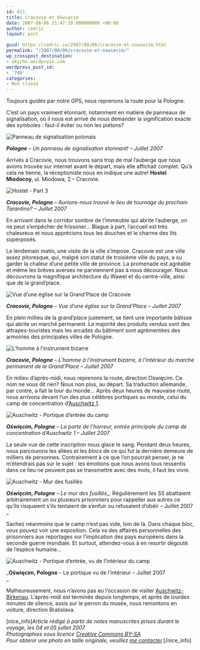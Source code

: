 ```yaml
---
id: 611
title: Cracovie et Oświęcim
date: 2007-08-06 21:47:10.000000000 +00:00
author: cedric
layout: post

guid: https://cedric.io/2007/08/06/cracovie-et-oswiecim.html
permalink: "/2007/08/06/cracovie-et-oswiecim/"
wp_crosspost_destination:
- akyrho.wordpress.com
wordpress_post_id:
- '749'
categories:
- Non classé
---
```

Toujours guidés par notre GPS, nous reprenons la route pour la Pologne.

C’est un pays vraiment étonnant, notamment en matière de panneaux de signalisation, où il nous est arrivé de nous demander la signification exacte des symboles : faut-il éviter ou non les piétons?

![Panneau de signalisation polonais](/images/2007/10/320x-03-cracovie-20070704-3.JPG) 

_**Pologne** &#8211; Un panneau de signalisation étonnant! &#8211; Juillet 2007_

Arrivés à Cracovie, nous trouvons sans trop de mal l’auberge que nous avions trouvée sur internet avant le départ, mais elle affichait complet. Qu’à cela ne tienne, la réceptioniste nous en indique une autre! **Hostel Miodocoy**, ul. Miodowa, 2 &#8211; Cracovie.

![Hostel - Part 3](/images/2007/10/450x-03-cracovie-20070705-50.JPG) 

_**Cracovie, Pologne** &#8211; Aurions-nous trouvé le lieu de tournage du prochain Tarantino? &#8211; Juillet 2007_

En arrivant dans le corridor sombre de l’immeuble qui abrite l’auberge, on ne peut s’empêcher de frissoner… Blague à part, l’accueil est très chaleureux et nous apprécions tous les douches et le charme des lits superposés.

Le lendemain matin, une visite de la ville s’impose. Cracovie est une ville assez pitoresque, qui, malgré son statut de troisième ville du pays, a su garder la chaleur d’une petite ville de province. La promenade est agréable et même les brèves averses ne parviennent pas à nous décourager. Nous découvrons la magnifique architecture du Wawel et du centre-ville, ainsi que de la grand’place.

![Vue d’une église sur la Grand’Place de Cracovie](/images/2007/10/320x-03-cracovie-20070705-26.JPG) 

_**Cracovie, Pologne** &#8211; Vue d’une église sur la Grand’Place &#8211; Juillet 2007_

En plein millieu de la grand’place justement, se tient une importante bâtisse qui abrite un marché permanent. La majorité des produits vendus sont des attrapes-touristes mais les arcades du bâtiment sont agrémentées des armoiries des principales villes de Pologne.

![L’homme à l’instrument bizarre](/images/2007/10/320x-03-cracovie-20070705-36.JPG) 

_**Cracovie, Pologne** &#8211; _L’homme à l’instrument bizarre_, à l’intérieur du marché permanent de la Grand’Place &#8211; Juillet 2007_

En milieu d’après-midi, nous reprenons la route, direction Oświęcim. Ce nom ne vous dit rien? Nous non plus, au départ. Sa traduction allemande, par contre, a fait le tour du monde… Après deux heures de mauvaise route, nous arrivons devant l’un des plus célèbres portiques au monde, celui du camp de concentration d’[Auschwitz 1](http://fr.wikipedia.org/wiki/Auschwitz#Auschwitz_I).

![Auschwitz - Portique d’entrée du camp](/images/2007/10/320x-04-auschwitz-20070705-3.JPG) 

_**Oświęcim, Pologne** &#8211; _La porte de l’horreur_, entrée principale du camp de concentration d’Auschwitz 1 &#8211; Juillet 2007_

La seule vue de cette inscription nous glace le sang. Pendant deux heures, nous parcourons les allées et les _blocs_ de ce qui fut la dernière demeure de milliers de personnes. Contrairement à ce que l’on pourrait penser, je ne m’étendrais pas sur le sujet : les émotions que nous avons tous ressentis dans ce lieu ne peuvent pas se transmettre avec des mots, il faut les vivre.

![Auschwitz - Mur des fusillés](/images/2007/10/320x-04-auschwitz-20070705-29.JPG) 

_**Oświęcim, Pologne** &#8211; Le mur des fusillés_\_. Régulièrement les SS abattaient arbitrairement un ou plusieurs prisonniers pour rappeller aux autres ce qu’ils risquaient s’ils tentaient de s’enfuir ou refusaient d’obéir &#8211; Juillet 2007 \_

Sachez néanmoins que le camp n’est pas vide, loin de là. Dans chaque _bloc_, vous pouvez voir une exposition. Cela va des affaires personnelles des prisonniers aux reportages sur l’implication des pays européens dans la seconde guerre mondiale. Et surtout, attendez-vous à en resortir dégouté de l’espèce humaine…

![Auschwitz - Portique d’entrée, vu de l’intérieur du camp](/images/2007/10/320x-04-auschwitz-20070705-34.JPG) 

_**Oświęcim, Pologne** &#8211; Le portique vu de l’intérieur &#8211; Juillet 2007  
_

Malheureusement, nous n’avons pas eu l’occasion de visiter [Auschwitz-Birkenau](http://fr.wikipedia.org/wiki/Auschwitz#Auschwitz_II_Birkenau). L’après-midi est terminée depuis longtemps, et après de lourdes minutes de silence, assis sur le perron du musée, nous remontons en voiture, direction Bratislava.

[nice_info]_Article rédigé à partir de notes manuscrites prises durant le voyage, les 04 et 05 juillet 2007.  
Photographies sous licence [Creative Commons BY-SA](http://creativecommons.org/licenses/by-sa/2.0/be/deed.fr)  
Pour obtenir une photo en taille originale, veuillez [me contacter](http://www.parenthese.be/contact/)._[/nice_info]